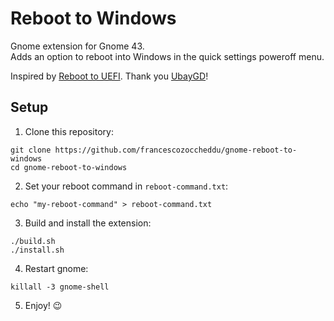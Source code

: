 # Reboot to Windows

Gnome extension for Gnome 43.  
Adds an option to reboot into Windows in the quick settings poweroff menu.

Inspired by [Reboot to UEFI](https://github.com/UbayGD/reboottouefi). 
Thank you [UbayGD](https://github.com/UbayGD)!

## Setup

1. Clone this repository:
```shell
git clone https://github.com/francescozoccheddu/gnome-reboot-to-windows
cd gnome-reboot-to-windows
```
2. Set your reboot command in `reboot-command.txt`:
```shell
echo "my-reboot-command" > reboot-command.txt
```
3. Build and install the extension:
```shell
./build.sh
./install.sh
```
4. Restart gnome:
```shell
killall -3 gnome-shell
```
5. Enjoy! 😉